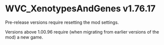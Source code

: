 # WVC_XenotypesAndGenes v1.76.17
 
Pre-release versions require resetting the mod settings.

Versions above 1.00.96 require (when migrating from earlier versions of the mod) a new game.